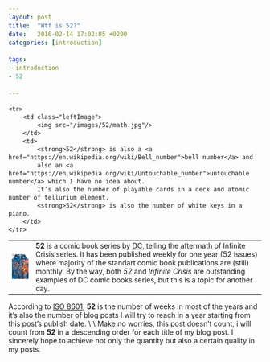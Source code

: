 ```yaml
---
layout: post
title:  "Wtf is 52?"
date:   2016-02-14 17:02:05 +0200
categories: [introduction]

tags:
- introduction
- 52

---
```


<table>
	<tr>
		<td class="leftImage">
			<img src="/images/52/dc_52.jpg"/>
		</td>
		<td>
			<strong>52</strong> is a comic book series by <a href="http://www.dccomics.com">DC</a>, telling the aftermath of Infinite Crisis series. 
			It has been published weekly for one year (52 issues) where majority of the standart comic book publications are (still) monthly. 
			By the way, both <i>52</i> and <i>Infinite Crisis</i> are outstanding examples of DC comic books series, but this is a topic for another day.
		</td>
	</tr>

	<tr>
		<td class="leftImage">
			<img src="/images/52/math.jpg"/>
		</td>
		<td>
			<strong>52</strong> is also a <a href="https://en.wikipedia.org/wiki/Bell_number">bell number</a> and 
			also an <a href="https://en.wikipedia.org/wiki/Untouchable_number">untouchable number</a> which I have no idea about. 
			It’s also the number of playable cards in a deck and atomic number of tellurium element. 
			<strong>52</strong> is also the number of white keys in a piano.
		</td>
	</tr>
</table>	

According to [ISO 8601](https://en.wikipedia.org/wiki/ISO_8601), **52** is the number of weeks in most of the years and it’s also the number 
of blog posts I will try to reach in a year starting from this post’s publish date. 
\\
\\
Make no worries, this post doesn’t count, i will count from **52** in a descending order for each title 
of my blog post. I sincerely hope to achieve not only the quantity but also a certain quality in my posts.
